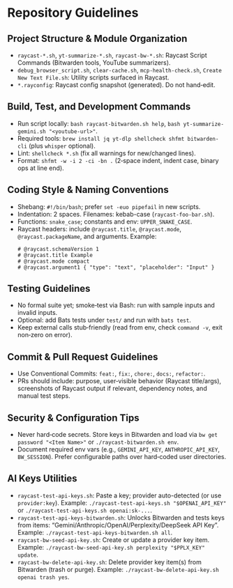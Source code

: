 # Repository Guidelines

## Project Structure & Module Organization
- `raycast-*.sh`, `yt-summarize-*.sh`, `raycast-bw-*.sh`: Raycast Script Commands (Bitwarden tools, YouTube summarizers).
- `debug_browser_script.sh`, `clear-cache.sh`, `mcp-health-check.sh`, `Create New Text File.sh`: Utility scripts surfaced in Raycast.
- `*.rayconfig`: Raycast config snapshot (generated). Do not hand‑edit.

## Build, Test, and Development Commands
- Run script locally: `bash raycast-bitwarden.sh help`, `bash yt-summarize-gemini.sh "<youtube-url>"`.
- Required tools: `brew install jq yt-dlp shellcheck shfmt bitwarden-cli` (plus `whisper` optional).
- Lint: `shellcheck *.sh` (fix all warnings for new/changed lines).
- Format: `shfmt -w -i 2 -ci -bn .` (2‑space indent, indent case, binary ops at line end).

## Coding Style & Naming Conventions
- Shebang: `#!/bin/bash`; prefer `set -euo pipefail` in new scripts.
- Indentation: 2 spaces. Filenames: kebab-case (`raycast-foo-bar.sh`).
- Functions: `snake_case`; constants and env: `UPPER_SNAKE_CASE`.
- Raycast headers: include `@raycast.title`, `@raycast.mode`, `@raycast.packageName`, and arguments. Example:
  ```
  # @raycast.schemaVersion 1
  # @raycast.title Example
  # @raycast.mode compact
  # @raycast.argument1 { "type": "text", "placeholder": "Input" }
  ```

## Testing Guidelines
- No formal suite yet; smoke‑test via Bash: run with sample inputs and invalid inputs.
- Optional: add Bats tests under `test/` and run with `bats test`.
- Keep external calls stub‑friendly (read from env, check `command -v`, exit non‑zero on error).

## Commit & Pull Request Guidelines
- Use Conventional Commits: `feat:`, `fix:`, `chore:`, `docs:`, `refactor:`.
- PRs should include: purpose, user‑visible behavior (Raycast title/args), screenshots of Raycast output if relevant, dependency notes, and manual test steps.

## Security & Configuration Tips
- Never hard‑code secrets. Store keys in Bitwarden and load via `bw get password "<Item Name>"` or `./raycast-bitwarden.sh env`.
- Document required env vars (e.g., `GEMINI_API_KEY`, `ANTHROPIC_API_KEY`, `BW_SESSION`). Prefer configurable paths over hard‑coded user directories.

## AI Keys Utilities
- `raycast-test-api-keys.sh`: Paste a key; provider auto-detected (or use `provider:key`). Example: `./raycast-test-api-keys.sh "$OPENAI_API_KEY"` or `./raycast-test-api-keys.sh openai:sk-...`.
- `raycast-test-api-keys-bitwarden.sh`: Unlocks Bitwarden and tests keys from items: “Gemini/Anthropic/OpenAI/Perplexity/DeepSeek API Key”. Example: `./raycast-test-api-keys-bitwarden.sh all`.
- `raycast-bw-seed-api-key.sh`: Create or update a provider key item. Example: `./raycast-bw-seed-api-key.sh perplexity "$PPLX_KEY" update`.
- `raycast-bw-delete-api-key.sh`: Delete provider key item(s) from Bitwarden (trash or purge). Example: `./raycast-bw-delete-api-key.sh openai trash yes`.
